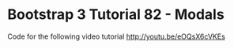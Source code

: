 Bootstrap 3 Tutorial 82 - Modals
================================

Code for the following video tutorial http://youtu.be/eOQsX6cVKEs
